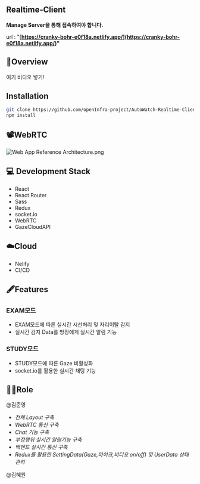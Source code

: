 ## Realtime-Client

**Manage Server을 통해 접속하여야 합니다.**

url : "[**https://cranky-bohr-e0f18a.netlify.app/](https://cranky-bohr-e0f18a.netlify.app/)"**

## 🎨Overview

여기 비디오 넣기!

## Installation

```bash
git clone https://github.com/openInfra-project/AutoWatch-Realtime-Client
npm install
```

## 📽️WebRTC

![Web App Reference Architecture.png](https://s3-us-west-2.amazonaws.com/secure.notion-static.com/e084512f-126f-4c00-912a-fc69fa61340b/Web_App_Reference_Architecture.png)

## **💻 Development Stack**

- React
- React Router
- Sass
- Redux
- socket.io
- WebRTC
- GazeCloudAPI

## ☁️Cloud

- Nelify
- CI/CD

## 🖋Features

### EXAM모드

- EXAM모드에 따른 실시간 시선처리 및 자리이탈 감지
- 실시간 감지 Data를 방장에게 실시간 알림 기능

### STUDY모드

- STUDY모드에 따른 Gaze 비활성화
- socket.io를 활용한 실시간 채팅 기능

## 🙋‍♂️Role

@김준영 

- *전체 Layout 구축*
- *WebRTC 통신 구축*
- *Chat 기능 구축*
- *부정행위 실시간 알람기능 구축*
- *백엔드 실시간 통신 구축*
- *Redux를 활용한 SettingData(Gaze,마이크,비디오 on/off) 및 UserData 상태 관리*

@김혜원
